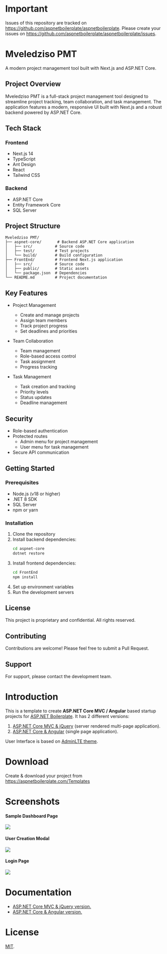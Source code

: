 # Important

Issues of this repository are tracked on https://github.com/aspnetboilerplate/aspnetboilerplate. Please create your issues on https://github.com/aspnetboilerplate/aspnetboilerplate/issues.

# Mveledziso PMT

A modern project management tool built with Next.js and ASP.NET Core.

## Project Overview

Mveledziso PMT is a full-stack project management tool designed to streamline project tracking, team collaboration, and task management. The application features a modern, responsive UI built with Next.js and a robust backend powered by ASP.NET Core.

## Tech Stack

### Frontend
- Next.js 14
- TypeScript
- Ant Design
- React
- Tailwind CSS

### Backend
- ASP.NET Core
- Entity Framework Core
- SQL Server

## Project Structure

```
Mveledziso PMT/
├── aspnet-core/       # Backend ASP.NET Core application
│   ├── src/          # Source code
│   ├── test/         # Test projects
│   └── build/        # Build configuration
├── FrontEnd/         # Frontend Next.js application
│   ├── src/          # Source code
│   ├── public/       # Static assets
│   └── package.json  # Dependencies
└── README.md         # Project documentation
```

## Key Features

- Project Management
  - Create and manage projects
  - Assign team members
  - Track project progress
  - Set deadlines and priorities

- Team Collaboration
  - Team management
  - Role-based access control
  - Task assignment
  - Progress tracking

- Task Management
  - Task creation and tracking
  - Priority levels
  - Status updates
  - Deadline management

## Security

- Role-based authentication
- Protected routes
  - Admin menu for project management
  - User menu for task management
- Secure API communication

## Getting Started

### Prerequisites

- Node.js (v18 or higher)
- .NET 8 SDK
- SQL Server
- npm or yarn

### Installation

1. Clone the repository
2. Install backend dependencies:
   ```bash
   cd aspnet-core
   dotnet restore
   ```
3. Install frontend dependencies:
   ```bash
   cd FrontEnd
   npm install
   ```
4. Set up environment variables
5. Run the development servers

## License

This project is proprietary and confidential. All rights reserved.

## Contributing

Contributions are welcome! Please feel free to submit a Pull Request.

## Support

For support, please contact the development team.

# Introduction

This is a template to create **ASP.NET Core MVC / Angular** based startup projects for [ASP.NET Boilerplate](https://aspnetboilerplate.com/Pages/Documents). It has 2 different versions:

1. [ASP.NET Core MVC & jQuery](https://aspnetboilerplate.com/Pages/Documents/Zero/Startup-Template-Core) (server rendered multi-page application).
2. [ASP.NET Core & Angular](https://aspnetboilerplate.com/Pages/Documents/Zero/Startup-Template-Angular) (single page application).
 
User Interface is based on [AdminLTE theme](https://github.com/ColorlibHQ/AdminLTE).

# Download

Create & download your project from https://aspnetboilerplate.com/Templates

# Screenshots

#### Sample Dashboard Page
![](_screenshots/module-zero-core-template-ui-home.png)

#### User Creation Modal
![](_screenshots/module-zero-core-template-ui-user-create-modal.png)

#### Login Page

![](_screenshots/module-zero-core-template-ui-login.png)

# Documentation

* [ASP.NET Core MVC & jQuery version.](https://aspnetboilerplate.com/Pages/Documents/Zero/Startup-Template-Core)
* [ASP.NET Core & Angular  version.](https://aspnetboilerplate.com/Pages/Documents/Zero/Startup-Template-Angular)

# License

[MIT](LICENSE).

